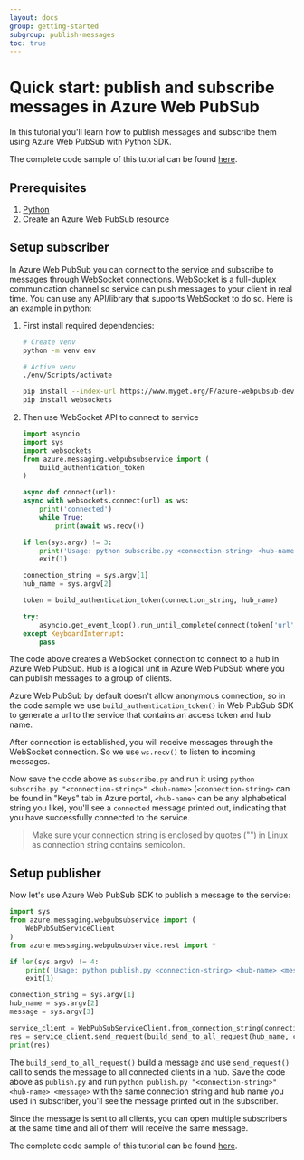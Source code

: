 ```yaml
---
layout: docs
group: getting-started
subgroup: publish-messages
toc: true
---
```


# Quick start: publish and subscribe messages in Azure Web PubSub

In this tutorial you'll learn how to publish messages and subscribe them using Azure Web PubSub with Python SDK.

The complete code sample of this tutorial can be found [here][code].

## Prerequisites

1. [Python](https://www.python.org/)
2. Create an Azure Web PubSub resource

## Setup subscriber

In Azure Web PubSub you can connect to the service and subscribe to messages through WebSocket connections. WebSocket is a full-duplex communication channel so service can push messages to your client in real time. You can use any API/library that supports WebSocket to do so. Here is an example in python:

1.  First install required dependencies:

    ```bash
    # Create venv
    python -m venv env

    # Active venv
    ./env/Scripts/activate

    pip install --index-url https://www.myget.org/F/azure-webpubsub-dev/python azure-messaging-webpubsubservice
    pip install websockets

    ```

2.  Then use WebSocket API to connect to service

    ```python
    import asyncio
    import sys
    import websockets
    from azure.messaging.webpubsubservice import (
        build_authentication_token
    )

    async def connect(url):
    async with websockets.connect(url) as ws:
        print('connected')
        while True:
            print(await ws.recv())

    if len(sys.argv) != 3:
        print('Usage: python subscribe.py <connection-string> <hub-name>')
        exit(1)

    connection_string = sys.argv[1]
    hub_name = sys.argv[2]

    token = build_authentication_token(connection_string, hub_name)

    try:
        asyncio.get_event_loop().run_until_complete(connect(token['url']))
    except KeyboardInterrupt:
        pass

    ```

The code above creates a WebSocket connection to connect to a hub in Azure Web PubSub. Hub is a logical unit in Azure Web PubSub where you can publish messages to a group of clients.

Azure Web PubSub by default doesn't allow anonymous connection, so in the code sample we use `build_authentication_token()` in Web PubSub SDK to generate a url to the service that contains an access token and hub name.

After connection is established, you will receive messages through the WebSocket connection. So we use `ws.recv()` to listen to incoming messages.

Now save the code above as `subscribe.py` and run it using `python subscribe.py "<connection-string>" <hub-name>` (`<connection-string>` can be found in "Keys" tab in Azure portal, `<hub-name>` can be any alphabetical string you like), you'll see a `connected` message printed out, indicating that you have successfully connected to the service.

> Make sure your connection string is enclosed by quotes ("") in Linux as connection string contains semicolon.

## Setup publisher

Now let's use Azure Web PubSub SDK to publish a message to the service:

```python
import sys
from azure.messaging.webpubsubservice import (
    WebPubSubServiceClient
)
from azure.messaging.webpubsubservice.rest import *

if len(sys.argv) != 4:
    print('Usage: python publish.py <connection-string> <hub-name> <message>')
    exit(1)

connection_string = sys.argv[1]
hub_name = sys.argv[2]
message = sys.argv[3]

service_client = WebPubSubServiceClient.from_connection_string(connection_string)
res = service_client.send_request(build_send_to_all_request(hub_name, content=message, content_type='text/plain'))
print(res)

```

The `build_send_to_all_request()` build a message and use `send_request()` call to sends the message to all connected clients in a hub. Save the code above as `publish.py` and run `python publish.py "<connection-string>" <hub-name> <message>` with the same connection string and hub name you used in subscriber, you'll see the message printed out in the subscriber.

Since the message is sent to all clients, you can open multiple subscribers at the same time and all of them will receive the same message.

The complete code sample of this tutorial can be found [here][code].

[code]: https://github.com/Azure/azure-webpubsub/tree/main/samples/python/pubsub/
